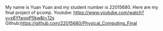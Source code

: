 My name is Yuan Yuan and my student number is 22015680. Here are my final project of pcomp.
Youtube: https://www.youtube.com/watch?v=x8YfwxpP5kw&t=12s
Github:https://github.com/22015680/Physical_Computing_Final
